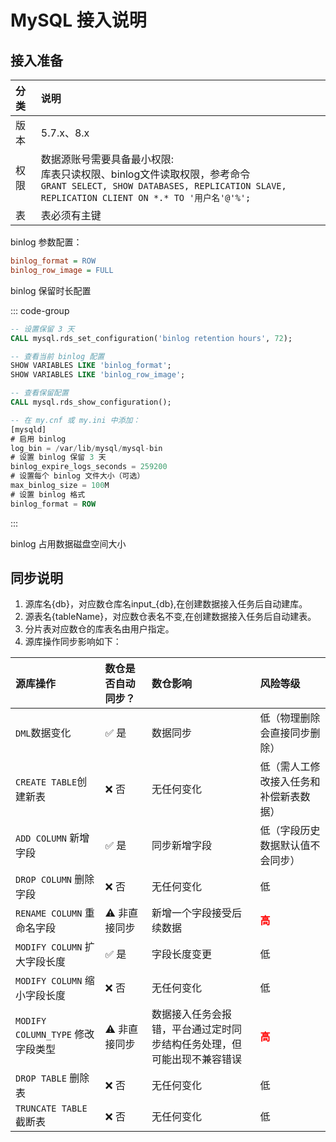# MySQL 接入说明

## 接入准备

| 分类	| 说明																								|
| :---	| :---																								|
| 版本	| 5.7.x、8.x																			|									|
| 权限	| 数据源账号需要具备最小权限:<br>库表只读权限、binlog文件读取权限，参考命令<br>```GRANT SELECT, SHOW DATABASES, REPLICATION SLAVE, REPLICATION CLIENT ON *.* TO '用户名'@'%';``` 	|
| 表	| 表必须有主键|


binlog 参数配置：
```ini
binlog_format = ROW
binlog_row_image = FULL
```

binlog 保留时长配置

::: code-group
```sql [AWS RDS MySQL8.x]
-- 设置保留 3 天
CALL mysql.rds_set_configuration('binlog retention hours', 72);

-- 查看当前 binlog 配置
SHOW VARIABLES LIKE 'binlog_format';
SHOW VARIABLES LIKE 'binlog_row_image';

-- 查看保留配置
CALL mysql.rds_show_configuration();
```

```sql [MySQL8.x]
-- 在 my.cnf 或 my.ini 中添加：
[mysqld]
# 启用 binlog
log_bin = /var/lib/mysql/mysql-bin
# 设置 binlog 保留 3 天
binlog_expire_logs_seconds = 259200
# 设置每个 binlog 文件大小（可选）
max_binlog_size = 100M
# 设置 binlog 格式
binlog_format = ROW
```
:::

binlog 占用数据磁盘空间大小

## 同步说明
1. 源库名{db}，对应数仓库名input_{db},在创建数据接入任务后自动建库。  
2. 源表名{tableName}，对应数仓表名不变,在创建数据接入任务后自动建表。  
3. 分片表对应数仓的库表名由用户指定。  
4. 源库操作同步影响如下： 

| 源库操作							| 数仓是否自动同步？	| 数仓影响										| 风险等级							|
| :---								| :---				| :---											| :---								|
| `DML`数据变化						| ✅ 是				| 数据同步										| 低（物理删除会直接同步删除）			|
| `CREATE TABLE`创建新表			| ❌ 否				| 无任何变化										| 低（需人工修改接入任务和补偿新表数据）	|
| `ADD COLUMN` 新增字段				| ✅ 是				| 同步新增字段									| 低（字段历史数据默认值不会同步）		|
| `DROP COLUMN` 删除字段			| ❌ 否				| 无任何变化										| 低									|
| `RENAME COLUMN` 重命名字段			| ⚠️ 非直接同步		| 新增一个字段接受后续数据							| <font color=red>**高**</font>		|
| `MODIFY COLUMN` 扩大字段长度		| ✅ 是				| 字段长度变更									| 低									|
| `MODIFY COLUMN` 缩小字段长度		| ❌ 否				| 无任何变化										| 低									|
| `MODIFY COLUMN_TYPE` 修改字段类型	| ⚠️ 非直接同步		| 数据接入任务会报错，平台通过定时同步结构任务处理，但可能出现不兼容错误	| <font color=red>**高**</font>		|
| `DROP TABLE` 删除表				| ❌ 否				| 无任何变化										| 低									|
| `TRUNCATE TABLE` 截断表			| ❌ 否				| 无任何变化										| 低									|
